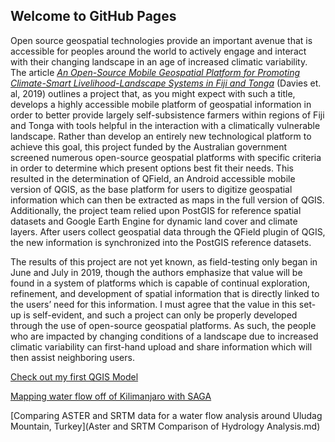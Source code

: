 ## Welcome to GitHub Pages

Open source geospatial technologies provide an important avenue that is accessible for peoples around the world to actively engage and interact with their changing landscape in an age of increased climatic variability. The article [_An Open-Source Mobile Geospatial Platform for Promoting Climate-Smart Livelihood-Landscape Systems in Fiji and Tonga_](https://www.int-arch-photogramm-remote-sens-spatial-inf-sci.net/XLII-4-W14/31/2019/) (Davies et. al, 2019) outlines a project that, as you might expect with such a title, develops a highly accessible mobile platform of geospatial information in order to better provide largely self-subsistence farmers within regions of Fiji and Tonga with tools helpful in the interaction with a climatically vulnerable landscape. Rather than develop an entirely new technological platform to achieve this goal, this project funded by the Australian government screened numerous open-source geospatial platforms with specific criteria in order to determine which present options best fit their needs. This resulted in the determination of QField, an Android accessible mobile version of QGIS, as the base platform for users to digitize geospatial information which can then be extracted as maps in the full version of QGIS. Additionally, the project team relied upon PostGIS for reference spatial datasets and Google Earth Engine for dynamic land cover and climate layers. After users collect geospatial data through the QField plugin of QGIS, the new information is synchronized into the PostGIS reference datasets. 

The results of this project are not yet known, as field-testing only began in June and July in 2019, though the authors emphasize that value will be found in a system of platforms which is capable of continual exploration, refinement, and development of spatial information that is directly linked to the users’ need for this information. I must agree that the value in this set-up is self-evident, and such a project can only be properly developed through the use of open-source geospatial platforms. As such, the people who are impacted by changing conditions of a landscape due to increased climatic variability can first-hand upload and share information which will then assist neighboring users. 

[Check out my first QGIS Model](qgisModel.md)

[Mapping water flow off of Kilimanjaro with SAGA](SAGA.md)

[Comparing ASTER and SRTM data for a water flow analysis around Uludag Mountain, Turkey](Aster and SRTM Comparison of Hydrology Analysis.md)
